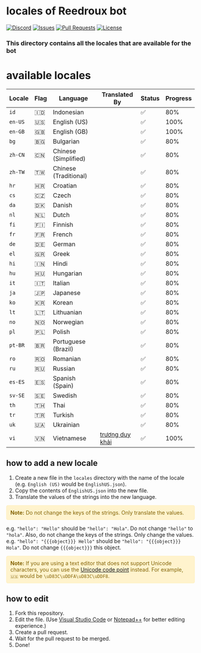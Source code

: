 # locales of Reedroux bot

[![Discord](https://img.shields.io/discord/871329074046435338?color=7289da&logo=discord&logoColor=white)](https://discord.gg/)
[![Issues](https://img.shields.io/github/issues/reedroux/locales)](
    https://github.com/reedroux/locales/issues
)
[![Pull Requests](https://img.shields.io/github/issues-pr/reedroux/locales)](https://github.com/reedroux/locales/pulls)
[![License](https://img.shields.io/github/license/reedroux/locales)](
    https://github.com/reedroux/locales/blob/main/LICENSE
)
### This directory contains all the locales that are available for the bot

# available locales

| Locale | Flag | Language | Translated By | Status | Progress |
| --- | --- | --- | --- | --- | --- |
| `id` | 🇮🇩 | Indonesian |  | ✅ | 80%
| `en-US` | 🇺🇸 | English (US) | | ✅ | 100%
| `en-GB` | 🇬🇧 | English (GB) |  | ✅ | 100%
| `bg` | 🇧🇬 | Bulgarian |  | ✅ | 80%
| `zh-CN` | 🇨🇳 | Chinese (Simplified) |  | ✅ | 80%
| `zh-TW` | 🇹🇼 | Chinese (Traditional) |  | ✅ | 80%
| `hr` | 🇭🇷 | Croatian |  | ✅ | 80%
| `cs` | 🇨🇿 | Czech |  | ✅ | 80%
| `da` | 🇩🇰 | Danish |  | ✅ | 80%
| `nl` | 🇳🇱 | Dutch |  | ✅ | 80%
| `fi` | 🇫🇮 | Finnish |  | ✅ | 80%
| `fr` | 🇫🇷 | French |  | ✅ | 80%
| `de` | 🇩🇪 | German |  | ✅ | 80%
| `el` | 🇬🇷 | Greek |  | ✅ | 80%
| `hi` | 🇮🇳 | Hindi |  | ✅ | 80%
| `hu` | 🇭🇺 | Hungarian |  | ✅ | 80%
| `it` | 🇮🇹 | Italian |  | ✅ | 80%
| `ja` | 🇯🇵 | Japanese |  | ✅ | 80%
| `ko` | 🇰🇷 | Korean |  | ✅ | 80%
| `lt` | 🇱🇹 | Lithuanian |  | ✅ | 80%
| `no` | 🇳🇴 | Norwegian |  | ✅ | 80%
| `pl` | 🇵🇱 | Polish |  | ✅ | 80%
| `pt-BR` | 🇧🇷 | Portuguese (Brazil) |  | ✅ | 80%
| `ro` | 🇷🇴 | Romanian |  | ✅ | 80%
| `ru` | 🇷🇺 | Russian |  | ✅ | 80%
| `es-ES` | 🇪🇸 | Spanish (Spain) |  | ✅ | 80%
| `sv-SE` | 🇸🇪 | Swedish |  | ✅ | 80%
| `th` | 🇹🇭 | Thai |  | ✅ | 80%
| `tr` | 🇹🇷 | Turkish |  | ✅ | 80%
| `uk` | 🇺🇦 | Ukrainian |  | ✅ | 80%
| `vi` | 🇻🇳 | Vietnamese | [trương duy khải](https://discord.com/users/871329074046435338) | ✅ | 100%

## how to add a new locale

1. Create a new file in the `locales` directory with the name of the locale (e.g. `English (US)` would be `EnglishUS.json`).
2. Copy the contents of `EnglishUS.json` into the new file.
3. Translate the values of the strings into the new language.

<div class="warning" style="background-color: #fff3cd; color: #856404; padding: 10px; border: 1px solid #ffeeba; border-radius: 4px;">
    <strong>Note:</strong> Do not change the keys of the strings. Only translate the values.
</div>

e.g. `"hello": "Hello"` should be `"hello": "Hola"`.
Do not change `"hello"` to `"hola"`.
Also, do not change the keys of the strings. Only change the values.
e.g. `"hello": "{{{object}}} Hello"` should be `"hello": "{{{object}}} Hola"`.
Do not change `{{{object}}}` this object.

 <div class="warning" style="background-color: #fff3cd; color: #856404; padding: 10px; border: 1px solid #ffeeba; border-radius: 4px;">
    <strong>Note:</strong> If you are using a text editor that does not support Unicode characters, you can use the <a href="https://en.wikipedia.org/wiki/Code_point">Unicode code point</a> instead. For example, <code>🇺🇸</code> would be <code>\uD83C\uDDFA\uD83C\uDDF8</code>.
</div>

## how to edit

1. Fork this repository.
2. Edit the file. (Use [Visual Studio Code](https://code.visualstudio.com/) or [Notepad++](https://notepad-plus-plus.org/) for better editing experience.)
3. Create a pull request.
4. Wait for the pull request to be merged.
5. Done!